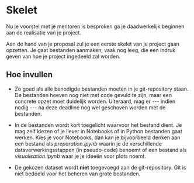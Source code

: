 # Skelet

Nu je voorstel met je mentoren is besproken ga je daadwerkelijk beginnen aan de realisatie van je project.

Aan de hand van je proposal zul je een eerste skelet van je project gaan opzetten. Je gaat bestanden aanmaken, vaak nog leeg, die een indruk geven van hoe je project ingedeeld zal worden.

## Hoe invullen

- Zo goed als alle benodigde bestanden moeten in je git-repository staan. De bestanden hoeven nog niet met code gevuld te zijn, maar een concrete opzet moet duidelijk worden. Uiteraard, mag er --- indien nodig --- na deze deadline nog wel geschoven worden met de bestanden. 

- In de bestanden wordt kort toegelicht waarvoor het bestand dient. Je mag zelf kiezen of je liever in Notebooks of in Python bestanden gaat werken. Kies je voor Notebooks, dan kan je bijvoorbeeld denken aan een bestand als *preparation.ipynb* waarin je de verschillende dataverwerkingsstappen (in pseudo-code) benoemt of een bestand als *visualisation.ipynb* waar je je ideeën voor plots noemt. 

- De gekozen dataset wordt **niet** toegevoegd aan de git-repository. Git is niet bedoeld voor het beheren van grote bestanden.
